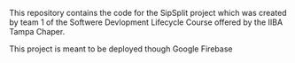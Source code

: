This repository contains the code for the SipSplit project which was created by team 1 of the Softwere Devlopment Lifecycle Course offered by the IIBA Tampa Chaper.

This project is meant to be deployed though Google Firebase
